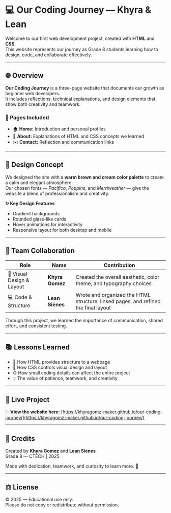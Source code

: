 # 💻 Our Coding Journey — Khyra & Lean

Welcome to our first web development project, created with **HTML** and **CSS**.  
This website represents our journey as Grade 8 students learning how to design, code, and collaborate effectively.

---

## 🌐 Overview
**Our Coding Journey** is a three-page website that documents our growth as beginner web developers.  
It includes reflections, technical explanations, and design elements that show both creativity and teamwork.

### 📂 Pages Included
- 🏠 **Home:** Introduction and personal profiles  
- 💬 **About:** Explanations of HTML and CSS concepts we learned  
- ✉️ **Contact:** Reflection and communication links  

---

## 🎨 Design Concept
We designed the site with a **warm brown and cream color palette** to create a calm and elegant atmosphere.  
Our chosen fonts — *Pacifico*, *Poppins*, and *Merriweather* — give the website a blend of professionalism and creativity.

**✨ Key Design Features**
- Gradient backgrounds  
- Rounded glass-like cards  
- Hover animations for interactivity  
- Responsive layout for both desktop and mobile  

---

## 🤝 Team Collaboration
| Role | Name | Contribution |
|------|------|---------------|
| 🎨 Visual Design & Layout | **Khyra Gomez** | Created the overall aesthetic, color theme, and typography choices |
| 💻 Code & Structure | **Lean Sienes** | Wrote and organized the HTML structure, linked pages, and refined the final layout |

Through this project, we learned the importance of communication, shared effort, and consistent testing.

---

## 📚 Lessons Learned
- 🧩 How HTML provides structure to a webpage  
- 🎨 How CSS controls visual design and layout  
- ⚙️ How small coding details can affect the entire project  
- 💡 The value of patience, teamwork, and creativity  

---

## 🔗 Live Project
✨ **View the website here:** [https://khyragomz-maker.github.io/our-coding-journey/](https://khyragomz-maker.github.io/our-coding-journey/)

---

## 🧠 Credits
Created by **Khyra Gomez** and **Lean Sienes**  
Grade 8 — CTECH | 2025  

Made with dedication, teamwork, and curiosity to learn more. 🌱

---

## ⚖️ License
© 2025 — Educational use only.  
Please do not copy or redistribute without permission.

